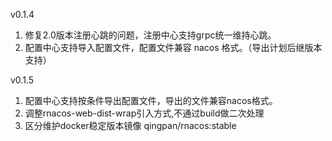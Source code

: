 

v0.1.4

1. 修复2.0版本注册心跳的问题，注册中心支持grpc统一维持心跳。
2. 配置中心支持导入配置文件，配置文件兼容 nacos 格式。（导出计划后继版本支持）

v0.1.5

1. 配置中心支持按条件导出配置文件，导出的文件兼容nacos格式。
2. 调整rnacos-web-dist-wrap引入方式,不通过build做二次处理
3. 区分维护docker稳定版本镜像 qingpan/rnacos:stable